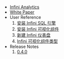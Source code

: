 <!-- docs/_sidebar.md -->

* [Infini Analytics](/)
* [White Paper](white_paper.md)
* User Reference
    1. [安装 Infini SQL 引擎](install_infini_sql.md)
    1. [安装 Infini 可视化组件](install_infini_bi.md)
    1. [新建 Infini 仪表盘](add_dashboard.md)
    1. [Infini 可视化组件类型](chart_types.md)
* Release Notes
    1. [0.4.0](0.4.0_release_notes.md)

